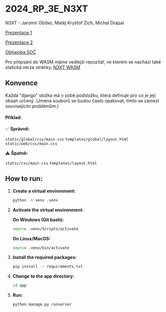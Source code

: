 # 2024\_RP\_3E\_N3XT
N3XT - Jaromír Obitko, Matěj Kryštof Zich, Michal Drápal 

[Prezentace 1](https://docs.google.com/presentation/d/1JVJeRS3xDeapZDWGwykHUfxAE9_kRY2ILhCKTlxtKJ4/edit?usp=sharing)

[Prezentace 2](https://docs.google.com/presentation/d/1lx2NM3tQIRyjscBn8-69G_tDTQ_a8WnBYybl524v9OQ/edit?usp=sharing)

[Obhajoba SOČ](https://docs.google.com/presentation/d/1NoC7e-Ibjq2_CpCtp5y8QGFANqurjdLrVnFvech1Zno/edit?usp=sharing)

Pro přepsání do WASM máme vedlejší repozitář, ve kterém se nachází také statická verze stránky. [N3XT WASM](https://github.com/Jaromir007/n3xt_wasm)

## Konvence 

Každá "django" složka má v sobě podsložku, která definuje pro co je její obsah určený. (Jména souborů se budou často opakovat, tímto se zamezí souvisejícím problémům.)

#### Příklad: 

✅ **Správně:**

`static/global/css/main.css`
`templates/global/layout.html`
`static/web/css/main.css`

⚠️ **Špatně:**

`static/css/main.css`
`templates/layout.html`

## How to run:

1. **Create a virtual environment:**
    ```bash
    python -m venv .venv
    ```

2. **Activate the virtual environment:**

    **On Windows (Git bash):**
    ```bash
    source .venv/Scripts/activate
    ```

    **On Linux/MacOS:**
    ```bash
    source .venv/bin/activate
    ```

3. **Install the required packages:**
    ```bash
    pip install -r requirements.txt
    ```

4. **Change to the app directory:**
    ```bash
    cd app
    ```

6. **Run:**
    ```bash
    python manage.py runserver
    ```

